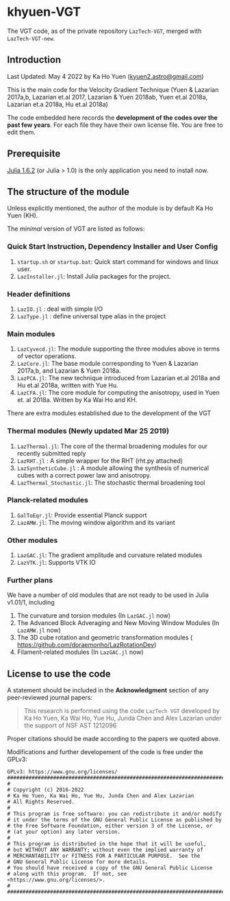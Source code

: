 # khyuen-VGT
The VGT code, as of the private repository `LazTech-VGT`, merged with `LazTech-VGT-new`. 

## Introduction

Last Updated: May 4 2022 by Ka Ho Yuen (kyuen2.astro@gmail.com) 

This is the main code for the Velocity Gradient Technique (Yuen & Lazarian 2017a,b, Lazarian et.al 2017, Lazarian & Yuen 2018ab, Yuen et.al 2018a, Lazarian et.a 2018a, Hu et.al 2018a)

The code embedded here records the **development of the codes over the past few years**. 
For each file they have their own license file. You are free to edit them.

## Prerequisite

[Julia 1.6.2](https://julialang.org/downloads/) (or Julia > 1.0) is the only application you need to install now.

## The structure of the module

Unless explicitly mentioned, the author of the module is by default Ka Ho Yuen (KH). 

The *minimal* version of VGT are listed as follows:

### Quick Start Instruction, Dependency Installer and User Config
1. `startup.sh` or `startup.bat`: Quick start command for windows and linux user.
2. `LazInstaller.jl`: Install Julia packages for the project. 

### Header definitions 
1. `LazIO.jl` : deal with simple I/O 
2. `LazType.jl`  : define universal type alias in the project

### Main modules
1. `LazCyvecd.jl`: The module supporting the three modules above in terms of vector operations.  
2. `LazCore.jl`: The base module corresponding to Yuen & Lazarian 2017a,b, and Lazarian & Yuen 2018a.
3. `LazPCA.jl`: The new technique introduced from Lazarian et.al 2018a and Hu et.al 2018a, written with Yue Hu.
4. `LazCFA.jl`: The core module for computing the anisotropy, used in Yuen et. al 2018a. Written by Ka Wai Ho and KH.

There are extra modules established due to the development of the VGT

### Thermal modules (Newly updated Mar 25 2019)
1. `LazThermal.jl`: The core of the thermal broadening modules for our recently submitted reply
2. `LazRHT.jl` : A simple wrapper for the RHT (rht.py attached)
3. `LazSyntheticCube.jl` : A module allowing the synthesis of numerical cubes with a correct power law and anisotropy.
4. `LazThermal_Stochastic.jl`: The stochastic thermal broadening tool

### Planck-related modules
1. `GalToEqr.jl`: Provide essential Planck support
2. `LazAMW.jl`: The moving window algorithm and its variant

### Other modules
1. `LazGAC.jl`: The gradient amplitude and curvature related modules
2. `LazVTK.jl`: Supports VTK IO

### Further plans
We have a number of old modules that are not ready to be used in Julia v1.01/1, including
1. The curvature and torsion modules (In `LazGAC.jl` now)
2. The Advanced Block Adveraging and New Moving Window Modules (In `LazAMW.jl` now)
3. The 3D cube rotation and geometric transformation modules ( https://github.com/doraemonho/LazRotationDev)
4. Filament-related modules (In `LazGAC.jl` now)

## License to use the code

A statement should be included in the **Acknowledgment** section of any peer-reviewed journal papers: 

> This research is performed using the code `LazTech VGT` developed by Ka Ho Yuen, Ka Wai Ho, Yue Hu, Junda Chen and Alex Lazarian under the support of NSF AST 1212096

Proper citations should be made according to the papers we quoted above. 

Modifications and further developement of the code is free under the GPLv3:

```
GPLv3: https://www.gnu.org/licenses/
##############################################################################
#
# Copyright (c) 2016-2022
# Ka Ho Yuen, Ka Wai Ho, Yue Hu, Junda Chen and Alex Lazarian
# All Rights Reserved.
#
# This program is free software: you can redistribute it and/or modify
# it under the terms of the GNU General Public License as published by
# the Free Software Foundation, either version 3 of the License, or
# (at your option) any later version.
# 
# This program is distributed in the hope that it will be useful,
# but WITHOUT ANY WARRANTY; without even the implied warranty of
# MERCHANTABILITY or FITNESS FOR A PARTICULAR PURPOSE.  See the
# GNU General Public License for more details.
# You should have received a copy of the GNU General Public License
# along with this program.  If not, see <https://www.gnu.org/licenses/>.
#
##############################################################################

```
